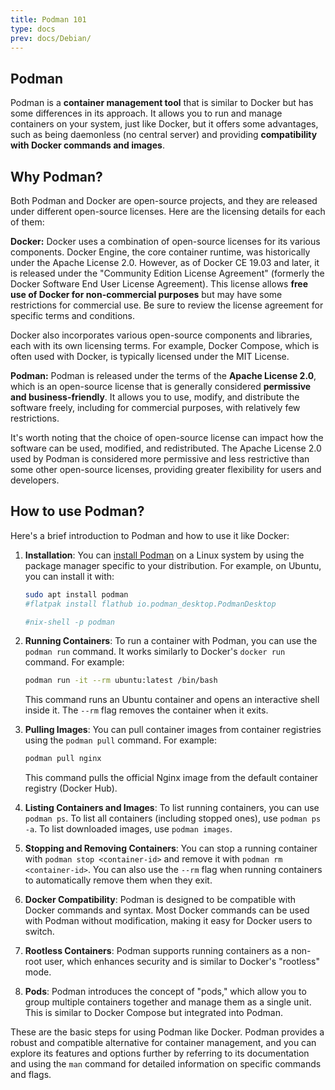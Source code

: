 ```yaml
---
title: Podman 101
type: docs
prev: docs/Debian/
---
```


## Podman

Podman is a **container management tool** that is similar to Docker but has some differences in its approach. It allows you to run and manage containers on your system, just like Docker, but it offers some advantages, such as being daemonless (no central server) and providing **compatibility with Docker commands and images**. 

## Why Podman?

Both Podman and Docker are open-source projects, and they are released under different open-source licenses. Here are the licensing details for each of them:

**Docker:**
Docker uses a combination of open-source licenses for its various components. Docker Engine, the core container runtime, was historically under the Apache License 2.0. However, as of Docker CE 19.03 and later, it is released under the "Community Edition License Agreement" (formerly the Docker Software End User License Agreement). This license allows **free use of Docker for non-commercial purposes** but may have some restrictions for commercial use. Be sure to review the license agreement for specific terms and conditions.

Docker also incorporates various open-source components and libraries, each with its own licensing terms. For example, Docker Compose, which is often used with Docker, is typically licensed under the MIT License.

**Podman:**
Podman is released under the terms of the **Apache License 2.0**, which is an open-source license that is generally considered **permissive and business-friendly**. It allows you to use, modify, and distribute the software freely, including for commercial purposes, with relatively few restrictions.

It's worth noting that the choice of open-source license can impact how the software can be used, modified, and redistributed. The Apache License 2.0 used by Podman is considered more permissive and less restrictive than some other open-source licenses, providing greater flexibility for users and developers.


## How to use Podman?


Here's a brief introduction to Podman and how to use it like Docker:

1. **Installation**:
   You can [install Podman](https://podman.io/docs/installation) on a Linux system by using the package manager specific to your distribution. For example, on Ubuntu, you can install it with:

   ```bash
   sudo apt install podman
   #flatpak install flathub io.podman_desktop.PodmanDesktop

   #nix-shell -p podman
   ```

2. **Running Containers**:
   To run a container with Podman, you can use the `podman run` command. It works similarly to Docker's `docker run` command. For example:

   ```bash
   podman run -it --rm ubuntu:latest /bin/bash
   ```

   This command runs an Ubuntu container and opens an interactive shell inside it. The `--rm` flag removes the container when it exits.

3. **Pulling Images**:
   You can pull container images from container registries using the `podman pull` command. For example:

   ```bash
   podman pull nginx
   ```

   This command pulls the official Nginx image from the default container registry (Docker Hub).

4. **Listing Containers and Images**:
   To list running containers, you can use `podman ps`. To list all containers (including stopped ones), use `podman ps -a`. To list downloaded images, use `podman images`.

5. **Stopping and Removing Containers**:
   You can stop a running container with `podman stop <container-id>` and remove it with `podman rm <container-id>`. You can also use the `--rm` flag when running containers to automatically remove them when they exit.

6. **Docker Compatibility**:
   Podman is designed to be compatible with Docker commands and syntax. Most Docker commands can be used with Podman without modification, making it easy for Docker users to switch.

7. **Rootless Containers**:
   Podman supports running containers as a non-root user, which enhances security and is similar to Docker's "rootless" mode.

8. **Pods**:
   Podman introduces the concept of "pods," which allow you to group multiple containers together and manage them as a single unit. This is similar to Docker Compose but integrated into Podman.

These are the basic steps for using Podman like Docker. Podman provides a robust and compatible alternative for container management, and you can explore its features and options further by referring to its documentation and using the `man` command for detailed information on specific commands and flags.